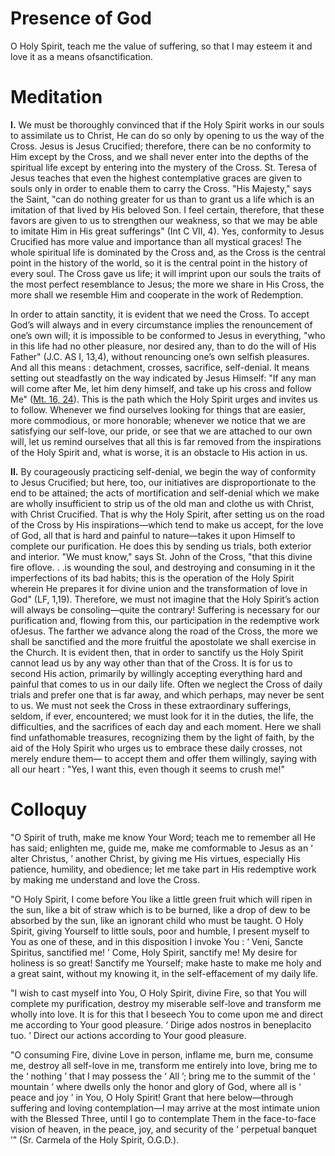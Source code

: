 # Presence of God

O Holy Spirit, teach me the value of suffering, so that I may esteem it and love it as a means ofsanctification.

# Meditation

**I.** We must be thoroughly convinced that if the Holy Spirit works in our souls to assimilate us to Christ, He can do so only by opening to us the way of the Cross. Jesus is Jesus Crucified; therefore, there can be no conformity to Him except by the Cross, and we shall never enter into the depths of the spiritual life except by entering into the mystery of the Cross. St. Teresa of Jesus teaches that even the highest contemplative graces are given to souls only in order to enable them to carry the Cross. "His Majesty," says the Saint, "can do nothing greater for us than to grant us a life which is an imitation of that lived by His beloved Son. I feel certain, therefore, that these favors are given to us to strengthen our weakness, so that we may be able to imitate Him in His great sufferings" (Int C VII, 4). Yes, conformity to Jesus Crucified has more value and importance than all mystical graces! The whole spiritual life is dominated by the Cross and, as the Cross is the central point in the history of the world, so it is the central point in the history of every soul. The Cross gave us life; it will imprint upon our souls the traits of the most perfect resemblance to Jesus; the more we share in His Cross, the more shall we resemble Him and cooperate in the work of Redemption.

In order to attain sanctity, it is evident that we need the Cross. To accept God’s will always and in every circumstance implies the renouncement of one’s own will; it is impossible to be conformed to Jesus in everything, "who in this life had no other pleasure, nor desired any, than to do the will of His Father" (J.C. AS I, 13,4), without renouncing one’s own selfish pleasures. And all this means : detachment, crosses, sacrifice, self-denial. It means setting out steadfastly on the way indicated by Jesus Himself: "If any man will come after Me, let him deny himself, and take up his cross and follow Me" ([Mt. 16, 24](https://vulgata.online/bible/Mt.16?ed=DR2&vfn=DR2.Mt.16.24:vs)). This is the path which the Holy Spirit urges and invites us to follow. Whenever we find ourselves looking for things that are easier, more commodious, or more honorable; whenever we notice that we are satisfying our self-love, our pride, or see that we are attached to our own will, let us remind ourselves that all this is far removed from the inspirations of the Holy Spirit and, what is worse, it is an obstacle to His action in us.

**II.** By courageously practicing self-denial, we begin the way of conformity to Jesus Crucified; but here, too, our initiatives are disproportionate to the end to be attained; the acts of mortification and self-denial which we make are wholly insufficient to strip us of the old man and clothe us with Christ, with Christ Crucified. That is why the Holy Spirit, after setting us on the road of the Cross by His inspirations—which tend to make us accept, for the love of God, all that is hard and painful to nature—takes it upon Himself to complete our purification. He does this by sending us trials, both exterior and interior. "We must know," says St. John of the Cross, "that this divine fire oflove. . .is wounding the soul, and destroying and consuming in it the imperfections of its bad habits; this is the operation of the Holy Spirit wherein He prepares it for divine union and the transformation of love in God" (LF, 1,19). Therefore, we must not imagine that the Holy Spirit’s action will always be consoling—quite the contrary! Suffering is necessary for our purification and, flowing from this, our participation in the redemptive work ofJesus. The farther we advance along the road of the Cross, the more we shall be sanctified and the more fruitful the apostolate we shall exercise in the Church. It is evident then, that in order to sanctify us the Holy Spirit cannot lead us by any way other than that of the Cross. It is for us to second His action, primarily by willingly accepting everything hard and painful that comes to us in our daily life. Often we neglect the Cross of daily trials and prefer one that is far away, and which perhaps, may never be sent to us. We must not seek the Cross in these extraordinary sufferings, seldom, if ever, encountered; we must look for it in the duties, the life, the difficulties, and the sacrifices of each day and each moment. Here we shall find unfathomable treasures, recognizing them by the light of faith, by the aid of the Holy Spirit who urges us to embrace these daily crosses, not merely endure them— to accept them and offer them willingly, saying with all our heart : "Yes, I want this, even though it seems to crush me!"

# Colloquy

"O Spirit of truth, make me know Your Word; teach me to remember all He has said; enlighten me, guide me, make me comformable to Jesus as an ‘ alter Christus, ’ another Christ, by giving me His virtues, especially His patience, humility, and obedience; let me take part in His redemptive work by making me understand and love the Cross.

"O Holy Spirit, I come before You like a little green fruit which will ripen in the sun, like a bit of straw which is to be burned, like a drop of dew to be absorbed by the sun, like an ignorant child who must be taught. O Holy Spirit, giving Yourself to little souls, poor and humble, I present myself to You as one of these, and in this disposition I invoke You : ‘ Veni, Sancte Spiritus, sanctified me! ’ Come, Holy Spirit, sanctify me! My desire for holiness is so great! Sanctify me Yourself; make haste to make me holy and a great saint, without my knowing it, in the self-effacement of my daily life.

"I wish to cast myself into You, O Holy Spirit, divine Fire, so that You will complete my purification, destroy my miserable self-love and transform me wholly into love. It is for this that I beseech You to come upon me and direct me according to Your good pleasure. ‘ Dirige ados nostros in beneplacito tuo. ’ Direct our actions according to Your good pleasure.

"O consuming Fire, divine Love in person, inflame me, burn me, consume me, destroy all self-love in me, transform me entirely into love, bring me to the ‘ nothing ’ that I may possess the ‘ All ’; bring me to the summit of the ‘ mountain ’ where dwells only the honor and glory of God, where all is ‘ peace and joy ’ in You, O Holy Spirit! Grant that here below—through suffering and loving contemplation—I may arrive at the most intimate union with the Blessed Three, until I go to contemplate Them in the face-to-face vision of heaven, in the peace, joy, and security of the ‘ perpetual banquet ’" (Sr. Carmela of the Holy Spirit, O.G.D.).
